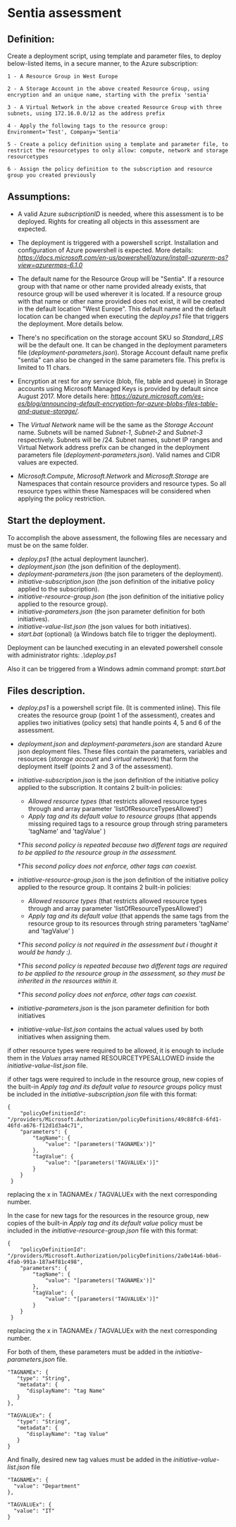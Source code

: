 # Sentia assessment #

## Definition: ##

Create a deployment script, using template and parameter files, to deploy below-listed items, in a secure manner, to the Azure subscription:

	1 - A Resource Group in West Europe

	2 - A Storage Account in the above created Resource Group, using encryption and an unique name, starting with the prefix 'sentia'

	3 - A Virtual Network in the above created Resource Group with three subnets, using 172.16.0.0/12 as the address prefix

	4 - Apply the following tags to the resource group: Environment='Test', Company='Sentia'

	5 - Create a policy definition using a template and parameter file, to restrict the resourcetypes to only allow: compute, network and storage resourcetypes

	6 - Assign the policy definition to the subscription and resource group you created previously


## Assumptions: ##

- A valid Azure *subscriptionID* is needed, where this assessment is to be deployed. Rights for creating all objects in this assessment are expected.

- The deployment is triggered with a powershell script. Installation and configuration of Azure powershell is expected. More details: *https://docs.microsoft.com/en-us/powershell/azure/install-azurerm-ps?view=azurermps-6.1.0*

- The default name for the Resource Group will be "Sentia". If a resource group with that name or other name provided already exists, that resource group will be used wherever it is located. If a resource group with that name or other name provided does not exist, it will be created in the default location "West Europe". This default name and the default location can be changed when executing the *deploy.ps1* file that triggers the deployment. More details below.

- There's no specification on the storage account SKU so *Standard_LRS* will be the default one. It can be changed in the deployment parameters file (*deployment-parameters.json*). Storage Account default name prefix "sentia" can also be changed in the same parameters file. This prefix is limited to 11 chars.

- Encryption at rest for any service (blob, file, table and queue) in Storage accounts using Microsoft Managed Keys is provided by default since August 2017. More details here: *https://azure.microsoft.com/es-es/blog/announcing-default-encryption-for-azure-blobs-files-table-and-queue-storage/*. 

- The *Virtual Network* name will be the same as the *Storage Account* name. Subnets will be named *Subnet-1*, *Subnet-2* and *Subnet-3* respectively. Subnets will be /24. Subnet names, subnet IP ranges and Virtual Network address prefix can be changed in the deployment parameters file (*deployment-parameters.json*). Valid names and CIDR values are expected.

- *Microsoft.Compute*, *Microsoft.Network* and *Microsoft.Storage* are Namespaces that contain resource providers and resource types. So all resource types within these Namespaces will be considered when applying the policy restriction.


## Start the deployment. ##

To accomplish the above assessment, the following files are necessary and must be on the same folder.

-   *deploy.ps1*	(the actual deployment launcher).
-	*deployment.json*	(the json definition of the deployment).
-	*deployment-parameters.json*	(the json parameters of the deployment).
-	*initiative-subscription.json*	(the json definition of the initiative policy applied to the subscription).
-	*initiative-resource-group.json*	(the json definition of the initiative policy applied to the resource group).
-	*initiative-parameters.json*	(the json parameter definition for both initiatives).
-	*initiative-value-list.json*	(the json values for both initiatives).
-	*start.bat* (optional)	(a Windows batch file to trigger the deployment).

Deployment can be launched executing in an elevated powershell console with administrator rights: *.\deploy.ps1* <subscriptionID>

Also it can be triggered from a Windows admin command prompt: *start.bat*	

## Files description. ##

- *deploy.ps1* is a powershell script file. (It is commented inline). This file creates the resource group (point 1 of the assessment), creates and applies two initiatives (policy sets) that handle points 4, 5 and 6 of the assessment.

- *deployment.json* and *deployment-parameters.json* are standard Azure json deployment files. These files contain the parameters, variables and resources (*storage account* and *virtual network*) that form the deployment itself (points 2 and 3 of the assessment).

- *initiative-subscription.json* is the json definition of the initiative policy applied to the subscription. It contains 2 built-in policies:

	- *Allowed resource types* (that restricts allowed resource types through and array parameter 'listOfResourceTypesAllowed')
	- *Apply tag and its default value to resource groups* (that appends missing required tags to a resource group through string parameters 'tagName' and 'tagValue' )

	**This second policy is repeated because two different tags are required to be applied to the resource group in the assessment.*

	**This second policy does not enforce, other tags can coexist.*


- *initiative-resource-group.json* is the json definition of the initiative policy applied to the resource group. It contains 2 built-in policies:

	- *Allowed resource types* (that restricts allowed resource types through and array parameter 'listOfResourceTypesAllowed')
	- *Apply tag and its default value* (that appends the same tags from the resource group to its resources through string parameters 'tagName' and 'tagValue' )

	**This second policy is not required in the assessment but i thought it would be handy :).*
 
	**This second policy is repeated because two different tags are required to be applied to the resource group in the assessment, so they must be inherited in the resources within it.*

	**This second policy does not enforce, other tags can coexist.*

- *initiative-parameters.json* is the json parameter definition for both initiatives

- *initiative-value-list.json* contains the actual values used by both initiatives when assigning them.


if other resource types were required to be allowed, it is enough to include them in the *Values* array named RESOURCETYPESALLOWED inside the *initiative-value-list.json* file.


if other tags were required to include in the resource group, new copies of the built-in *Apply tag and its default value to resource groups* policy must be included in the *initiative-subscription.json* file with this format:

	{        
        "policyDefinitionId": "/providers/Microsoft.Authorization/policyDefinitions/49c88fc8-6fd1-46fd-a676-f12d1d3a4c71",
        "parameters": {
            "tagName": {
                "value": "[parameters('TAGNAMEx')]"              
            },
            "tagValue": {
                "value": "[parameters('TAGVALUEx')]"              
            }
        }
     }

replacing the x in TAGNAMEx / TAGVALUEx with the next corresponding number.


In the case for new tags for the resources in the resource group, new copies of the built-in *Apply tag and its default value* policy must be included in the *initiative-resource-group.json* file with this format:

	{        
        "policyDefinitionId": "/providers/Microsoft.Authorization/policyDefinitions/2a0e14a6-b0a6-4fab-991a-187a4f81c498",
        "parameters": {
            "tagName": {
                "value": "[parameters('TAGNAMEx')]"              
            },
            "tagValue": {
                "value": "[parameters('TAGVALUEx')]"              
            }
        }
     }

replacing the x in TAGNAMEx / TAGVALUEx with the next corresponding number.


For both of them, these parameters must be added in the *initiative-parameters.json* file.

	"TAGNAMEx": {
       "type": "String",
       "metadata": {
          "displayName": "tag Name"           
       }
    },

    "TAGVALUEx": {
       "type": "String",
       "metadata": {
          "displayName": "tag Value"           
       }
    }
  

And finally, desired new tag values must be added in the *initiative-value-list.json* file

	"TAGNAMEx": {
      "value": "Department"
    },

    "TAGVALUEx": {
      "value": "IT"      
    }
